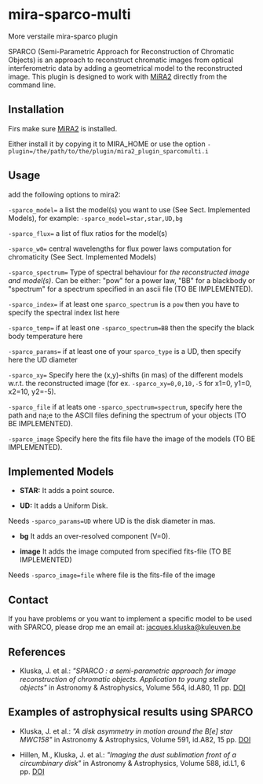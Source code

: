 # mira-sparco-multi
More verstaile mira-sparco plugin

SPARCO (Semi-Parametric Approach for Reconstruction of Chromatic Objects) is
an approach to reconstruct chromatic images from optical interferometric data
by adding a geometrical model to the reconstructed image.
This plugin is designed to work with [MiRA2](https://github.com/emmt/MiRA) directly from the command line.

## Installation

Firs make sure [MiRA2](https://github.com/emmt/MiRA) is installed.

Either install it by copying it to MIRA_HOME or use the option
`-plugin=/the/path/to/the/plugin/mira2_plugin_sparcomulti.i`


## Usage

add the following options to mira2:

`-sparco_model=`      a list the model(s) you want to use (See Sect. Implemented Models), for example: `-sparco_model=star,star,UD,bg`

`-sparco_flux=`  a list of flux ratios for the model(s)

`-sparco_w0=`         central wavelengths for flux power laws computation for chromaticity (See Sect. Implemented Models)

`-sparco_spectrum=`  Type of spectral behaviour for *the reconstructed image and model(s)*. Can be either: "pow" for a power law, "BB" for a blackbody or "spectrum" for a spectrum specified in an ascii file (TO BE IMPLEMENTED).

`-sparco_index=` if at least one `sparco_spectrum` is a `pow` then you have to specify the spectral index list here

`-sparco_temp=` if at least one `-sparco_spectrum=BB` then the specify the black body temperature here

`-sparco_params=` if at least one of your `sparco_type` is a UD, then specify here the UD diameter

`-sparco_xy=` Specify here the (x,y)-shifts (in mas) of the different models w.r.t. the reconstructed image (for ex. `-sparco_xy=0,0,10,-5` for x1=0, y1=0, x2=10, y2=-5).

`-sparco_file` if at leats one `-sparco_spectrum=spectrum`, specify here the path and na;e to the ASCII files defining the spectrum of your objects (TO BE IMPLEMENTED).

`-sparco_image` Specify here the fits file have the image of the models (TO BE IMPLEMENTED).

## Implemented Models

* **STAR:** It adds a point source.

* **UD:** It adds a Uniform Disk.

Needs `-sparco_params=UD` where UD is the disk diameter in mas.

* **bg**  It adds an over-resolved component (V=0).

* **image**  It adds the image computed from specified fits-file (TO BE IMPLEMENTED)

Needs `-sparco_image=file` where file is the fits-file of the image

## Contact

If you have problems or you want to implement a specific model to be used with SPARCO,
please drop me an email at: jacques.kluska@kuleuven.be

## References

* Kluska, J. et al.: *"SPARCO : a semi-parametric approach for image reconstruction of chromatic objects. Application to young stellar objects"* in Astronomy & Astrophysics, Volume 564, id.A80, 11 pp. [DOI](https://ui.adsabs.harvard.edu/link_gateway/2014A&A...564A..80K/doi:10.1051/0004-6361/201322926)

## Examples of astrophysical results using SPARCO

* Kluska, J. et al.: *"A disk asymmetry in motion around the B[e] star MWC158"* in
    Astronomy & Astrophysics, Volume 591, id.A82, 15 pp. [DOI](https://ui.adsabs.harvard.edu/link_gateway/2016A&A...591A..82K/doi:10.1051/0004-6361/201527924)

* Hillen, M., Kluska, J. et al.: *"Imaging the dust sublimation front of a circumbinary disk"* in Astronomy & Astrophysics, Volume 588, id.L1, 6 pp. [DOI](https://ui.adsabs.harvard.edu/link_gateway/2016A&A...588L...1H/doi:10.1051/0004-6361/201628125)
